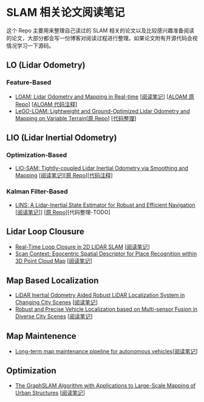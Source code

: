 # SLAM 相关论文阅读笔记

这个 Repo 主要用来整理自己读过的 SLAM 相关的论文以及比较感兴趣准备阅读的论文，大部分都会写一份博客对阅读过程进行整理。如果论文附有开源代码会视情况学习一下源码。

## LO (Lidar Odometry)

### Feature-Based

- [LOAM: Lidar Odometry and Mapping in Real-time](https://www.ri.cmu.edu/pub_files/2014/7/Ji_LidarMapping_RSS2014_v8.pdf) [[阅读笔记](https://xiaotaoguo.com/p/paper-note-loam/)] [[ALOAM 原 Repo](https://github.com/HKUST-Aerial-Robotics/A-LOAM)] [[ALOAM 代码注释](https://github.com/XiaotaoGuo/a-loam-w-comment)]
- [LeGO-LOAM: Lightweight and Ground-Optimized Lidar Odometry and Mapping on Variable Terrain](https://github.com/RobustFieldAutonomyLab/LeGO-LOAM/blob/master/Shan_Englot_IROS_2018_Preprint.pdf)[[原 Repo](https://github.com/RobustFieldAutonomyLab/LeGO-LOAM)] [[代码整理](https://github.com/XiaotaoGuo/lego-loam-w-comments)]

## LIO (Lidar Inertial Odometry)

### Optimization-Based

- [LIO-SAM: Tightly-coupled Lidar Inertial Odometry via Smoothing and Mapping](https://arxiv.org/pdf/2007.00258.pdf) [[阅读笔记](https://www.xiaotaoguo.com/p/paper-note-lio-sam/)][[原 Repo](https://github.com/TixiaoShan/LIO-SAM)][[代码注释](https://github.com/XiaotaoGuo/lio-sam-w-comments)]

### Kalman Filter-Based

- [LINS: A Lidar-Inertial State Estimator for Robust and Efficient Navigation](https://arxiv.org/pdf/1907.02233.pdf) [[阅读笔记](https://xiaotaoguo.com/p/paper-note-lins/)]] [[原 Repo](https://github.com/ChaoqinRobotics/LINS---LiDAR-inertial-SLAM)][代码整理-TODO]

## Lidar Loop Clousure

- [Real-Time Loop Closure in 2D LIDAR SLAM](https://storage.googleapis.com/pub-tools-public-publication-data/pdf/45466.pdf) [[阅读笔记](https://xiaotaoguo.com/p/paper-note-real-time-loop-closure-2d-lidar-slam/)]
- [Scan Context: Egocentric Spatial Descriptor for Place Recognition within 3D Point Cloud Map](https://ieeexplore.ieee.org/document/8593953) [[阅读笔记](https://www.xiaotaoguo.com/p/paper-note-scan-context/)]

## Map Based Localization

- [LiDAR Inertial Odometry Aided Robust LiDAR Localization System in Changing City Scenes](https://songshiyu01.github.io/pdf/LIO_W.Ding_S.Song_ICRA2020.pdf) [[阅读笔记](https://xiaotaoguo.com/p/paper-note-lidarinertialodometryaidedrobustlidarlocalizationsysteminchangingcityscenes/)]
- [Robust and Precise Vehicle Localization based on Multi-sensor Fusion in Diverse City Scenes](https://songshiyu01.github.io/pdf/ICRA18_0470_FI.pdf) [[阅读笔记](https://xiaotaoguo.com/p/paper-note-robust-and-precise-vehicle-localization-based-on-multi-sensor-fusion-in-diverse-city-scenes/)]

## Map Maintenence

- [Long-term map maintenance pipeline for autonomous vehicles](https://arxiv.org/pdf/2008.12449.pdf)[[阅读笔记](https://xiaotaoguo.com/p/paper-notes-long-term-map-maintenance-pipeline-for-autonomous-vehicles/)]

## Optimization

- [The GraphSLAM Algorithm with Applications to Large-Scale Mapping of Urban Structures](http://robots.stanford.edu/papers/thrun.graphslam.pdf) [[阅读笔记](https://xiaotaoguo.com/tags/the-graphslam-algorithm-with-applications-to-large-scale-mapping-of-urban-structures/)]
